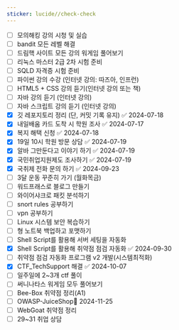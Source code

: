 ```yaml
---
sticker: lucide//check-check
---
```

- [ ] 모의해킹 강의 시청 및 실습
- [ ] bandit 모든 레벨 해결
- [ ] 드림핵 사이트 모든 강의 워게임 풀어보기
- [ ] 리눅스 마스터 2급 2차 시험 준비
- [ ] SQLD 자격증 시험 준비
- [ ] 파이썬 강의 수강 (인터넷 강의: 따즈아, 인프런)
- [ ] HTML5 + CSS 강의 듣기(인터넷 강의 또는 책)
- [ ] 자바 강의 듣기 (인터넷 강의)
- [ ] 자바 스크립트 강의 듣기 (인터넷 강의)
- [x] 깃 레포지토리 정리 (단, 커밋 기록 유지) ✅ 2024-07-18
- [x] 내일배움 카드 도착 시 학원 조사 ✅ 2024-07-17
- [x] 복지 해택 신청 ✅ 2024-07-18
- [x] 19일 10시 학원 방문 상담 ✅ 2024-07-19
- [x] 알바 그만둔다고 이야기 하기 ✅ 2024-07-19
- [x] 국민취업지원제도 조사하기 ✅ 2024-07-19
- [x] 국취제 전화 문의 하기 ✅ 2024-09-23
- [ ] 3달 운동 꾸준히 가기 (월화목금)
- [ ] 워드프래스로 블로그 만들기
- [ ] 와이어샤크로 패킷 분석하기
- [ ] snort rules 공부하기
- [ ] vpn 공부하기
- [ ] Linux 시스템 보안 복습하기
- [ ] 형 노트북 백업하고 포맷하기
- [ ] Shell Script를 활용해 서버 세팅을 자동화
- [x] Shell Script를 활용해 취약점 점검 자동화 ✅ 2024-09-30
- [ ] 취약점 점검 자동화 프로그램 v2 개발(시스템최적화)
- [x] CTF_TechSupport 해결 ✅ 2024-10-07
- [ ] 일주일에 2~3개 ctf 풀이
- [ ] 써니나타스 워게임 모두 풀어보기
- [ ] Bee-Box 취약점 정리(A1)
- [ ] OWASP-JuiceShop📅 2024-11-25 
- [ ] WebGoat 취약점 정리
- [ ] 29~31 취업 상담